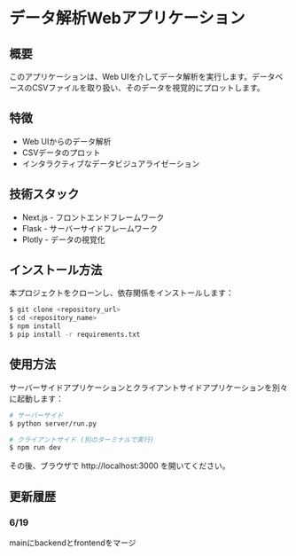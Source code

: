 # データ解析Webアプリケーション

## 概要

このアプリケーションは、Web UIを介してデータ解析を実行します。データベースのCSVファイルを取り扱い、そのデータを視覚的にプロットします。

## 特徴

* Web UIからのデータ解析
* CSVデータのプロット
* インタラクティブなデータビジュアライゼーション

## 技術スタック

* Next.js - フロントエンドフレームワーク
* Flask - サーバーサイドフレームワーク
* Plotly - データの視覚化

## インストール方法

本プロジェクトをクローンし、依存関係をインストールします：

```bash
$ git clone <repository_url>
$ cd <repository_name>
$ npm install
$ pip install -r requirements.txt
```

## 使用方法

サーバーサイドアプリケーションとクライアントサイドアプリケーションを別々に起動します：

```bash
# サーバーサイド
$ python server/run.py

# クライアントサイド (別のターミナルで実行)
$ npm run dev
```
その後、ブラウザで http://localhost:3000 を開いてください。

## 更新履歴
### 6/19
mainにbackendとfrontendをマージ
